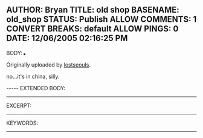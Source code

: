 AUTHOR: Bryan
TITLE: old shop
BASENAME: old_shop
STATUS: Publish
ALLOW COMMENTS: 1
CONVERT BREAKS: __default__
ALLOW PINGS: 0
DATE: 12/06/2005 02:16:25 PM
-----
BODY:
<a href="http://www.flickr.com/photos/lostseouls/70352035/" title="photo sharing"><img src="http://static.flickr.com/35/70352035_2b1594e2b4_m.jpg" alt="" style="border: solid 2px #000000;" /></a>

Originally uploaded by <a href="http://www.flickr.com/people/lostseouls/">lostseouls</a>.
</span>
<br clear="all" />
<p style="">no...it's in china, silly.</p>
-----
EXTENDED BODY:

-----
EXCERPT:

-----
KEYWORDS:

-----


